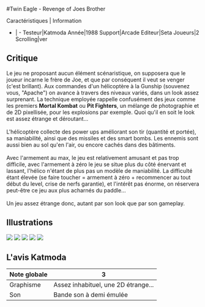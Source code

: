 #Twin Eagle - Revenge of Joes Brother

Caractéristiques | Information
- | -
Testeur|Katmoda
Année|1988
Support|Arcade
Editeur|Seta
Joueurs|2
Scrolling|ver

## Critique
Le jeu ne proposant aucun élément scénaristique, on supposera que le joueur incarne le frère de Joe, et que par conséquent il veut se venger (c'est brillant). Aux commandes d'un hélicoptère à la Gunship (souvenez vous, "Apache") on avance à travers des niveaux variés, dans un look assez surprenant. La technique employée rappelle confusément des jeux comme les premiers <b>Mortal Kombat</b> ou <b>Pit Fighters</b>, un mélange de photographie et de 2D pixellisée, pour les explosions par exemple. Quoi qu'il en soit le look est assez étrange et déroutant...<br/><br/>L'hélicoptère collecte des power ups améliorant son tir (quantité et portée), sa maniabilité, ainsi que des missiles et des smart bombs. Les ennemis sont aussi bien au sol qu'en l'air, ou encore cachés dans des bâtiments.<br/><br/>Avec l'armement au max, le jeu est relativement amusant et pas trop difficile, avec l'armement à zéro le jeu se situe plus du côté énervant et lassant, l'hélico n'étant de plus pas un modèle de maniabilité. La difficulté étant élevée (se faire toucher = armement à zéro + recommencer au tout début du level, crise de nerfs garantie), et l'intérêt pas énorme, on réservera peut-être ce jeu aux plus acharnés du paddle...<br/><br/>Un jeu assez étrange donc, autant par son look que par son gameplay.

## Illustrations
![](http://www.shmup.com/images/thumbs/twineagl.jpg)
![](http://www.shmup.com/images/thumbs/twineagl-2.jpg)
![](http://www.shmup.com/images/thumbs/)
![](http://www.shmup.com/images/thumbs/)
![](http://www.shmup.com/images/thumbs/)

## L'avis Katmoda
Note globale|3
-|-
Graphisme|Assez inhabituel, une 2D étrange...
Son|Bande son à demi émulée
